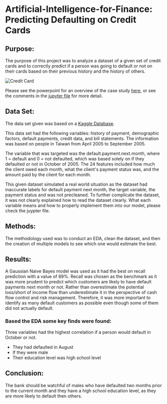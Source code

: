 # Artificial-Intelligence-for-Finance: Predicting Defaulting on Credit Cards

## Purpose:
The purpose of this project was to analyze a dataset of a given set of credit cards and to correctly predict if a person was going to default or not on their cards based on their previous history and the history of others.

![Credit Card](https://thumbs.dreamstime.com/b/here-generic-credit-card-isolated-al-white-background-logos-type-generic-here-generic-credit-card-isolated-125482245.jpg)

Please see the powerpoint for an overview of the case study [here](https://drive.google.com/file/d/1hBkihdzcTzu7ux6WfQoiqADsdA9tbz8j/view?usp=sharing), or see the comments in the [jupyter file](https://github.com/Zexes9/Credit-Card-Default/blob/main/Default%20of%20credit%20card%20clients.ipynb) for more detail.

## Data Set:
The data set given was based on a [Kaggle Database](https://www.kaggle.com/mariosfish/default-of-credit-card-clients).

This data set had the following variables: history of payment, demographic factors, default payments, credit data, and bill statements. The information was based on people in Taiwan from April 2005 to September 2005.

The variable that was targeted was the default.payment.next.month, where 1 = default and 0 = not defaulted, which was based solely on if they defaulted or not in October of 2005. The 24 features included how much the client owed each month, what the client's payment status was, and the amount paid by the client for each month.

This given dataset simulated a real world situation as the dataset had inaccurate labels for default payment next month, the target variable, the payment status and was not precleaned. To further complicate the dataset, it was not clearly explained how to read the dataset clearly. What each variable means and how to properly implement them into our model, please check the juypter file.

## Methods:
The methodology used was to conduct an EDA, clean the dataset, and then the creation of multiple models to see which one would estimate the best.

## Results:
A Gaussian Naive Bayes model was used as it had the best on recall prediction with a value of 89%. Recall was chosen as the benchmark as it was more prudent to predict which customers are likely to have default payments next month or not. Rather than overestimate the potential loss/short of income flow than underestimate it in the perspective of cash flow control and risk management. Therefore, it was more important to identify as many default customers as possible even though some of them did not actually default.

### Based the EDA some key finds were found:

Three variables had the highest correlation if a person would default in October or not.
  * They had defaulted in August
  * If they were male
  * Their education level was high school level

## Conclusion:

The bank should be watchful of males who have defaulted two months prior to the current month and they have a high school education level, as they are more likely to default then others.
